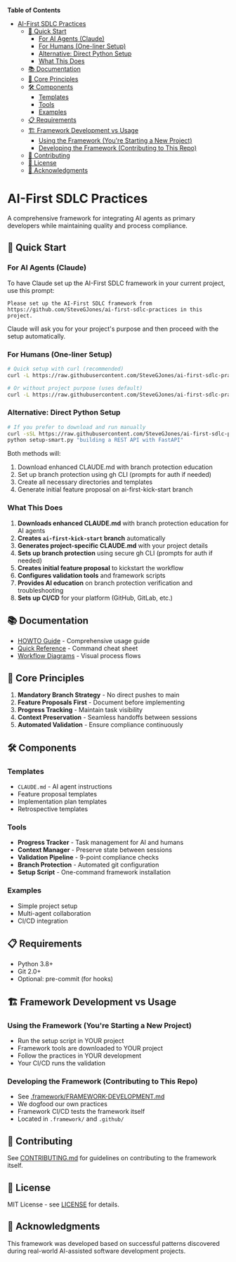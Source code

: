 <!-- START doctoc generated TOC please keep comment here to allow auto update -->
<!-- DON'T EDIT THIS SECTION, INSTEAD RE-RUN doctoc TO UPDATE -->
**Table of Contents**

- [AI-First SDLC Practices](#ai-first-sdlc-practices)
  - [🚀 Quick Start](#-quick-start)
    - [For AI Agents (Claude)](#for-ai-agents-claude)
    - [For Humans (One-liner Setup)](#for-humans-one-liner-setup)
    - [Alternative: Direct Python Setup](#alternative-direct-python-setup)
    - [What This Does](#what-this-does)
  - [📚 Documentation](#-documentation)
  - [🎯 Core Principles](#-core-principles)
  - [🛠️ Components](#-components)
    - [Templates](#templates)
    - [Tools](#tools)
    - [Examples](#examples)
  - [📋 Requirements](#-requirements)
  - [🏗️ Framework Development vs Usage](#-framework-development-vs-usage)
    - [Using the Framework (You're Starting a New Project)](#using-the-framework-youre-starting-a-new-project)
    - [Developing the Framework (Contributing to This Repo)](#developing-the-framework-contributing-to-this-repo)
  - [🤝 Contributing](#-contributing)
  - [📄 License](#-license)
  - [🙏 Acknowledgments](#-acknowledgments)

<!-- END doctoc generated TOC please keep comment here to allow auto update -->

# AI-First SDLC Practices

A comprehensive framework for integrating AI agents as primary developers while maintaining quality and process compliance.

## 🚀 Quick Start

### For AI Agents (Claude)
To have Claude set up the AI-First SDLC framework in your current project, use this prompt:

```
Please set up the AI-First SDLC framework from https://github.com/SteveGJones/ai-first-sdlc-practices in this project.
```

Claude will ask you for your project's purpose and then proceed with the setup automatically.

### For Humans (One-liner Setup)
```bash
# Quick setup with curl (recommended)
curl -L https://raw.githubusercontent.com/SteveGJones/ai-first-sdlc-practices/main/setup.sh | bash -s -- "building a REST API"

# Or without project purpose (uses default)
curl -L https://raw.githubusercontent.com/SteveGJones/ai-first-sdlc-practices/main/setup.sh | bash
```

### Alternative: Direct Python Setup
```bash
# If you prefer to download and run manually
curl -sSL https://raw.githubusercontent.com/SteveGJones/ai-first-sdlc-practices/main/setup-smart.py > setup-smart.py
python setup-smart.py "building a REST API with FastAPI"
```

Both methods will:
1. Download enhanced CLAUDE.md with branch protection education
2. Set up branch protection using gh CLI (prompts for auth if needed)
3. Create all necessary directories and templates
4. Generate initial feature proposal on ai-first-kick-start branch

### What This Does
1. **Downloads enhanced CLAUDE.md** with branch protection education for AI agents
2. **Creates `ai-first-kick-start` branch** automatically 
3. **Generates project-specific CLAUDE.md** with your project details
4. **Sets up branch protection** using secure gh CLI (prompts for auth if needed)
5. **Creates initial feature proposal** to kickstart the workflow
6. **Configures validation tools** and framework scripts
7. **Provides AI education** on branch protection verification and troubleshooting
8. **Sets up CI/CD** for your platform (GitHub, GitLab, etc.)

## 📚 Documentation

- [HOWTO Guide](docs/HOWTO.md) - Comprehensive usage guide
- [Quick Reference](docs/QUICK-REFERENCE.md) - Command cheat sheet
- [Workflow Diagrams](docs/workflow-diagram.md) - Visual process flows

## 🎯 Core Principles

1. **Mandatory Branch Strategy** - No direct pushes to main
2. **Feature Proposals First** - Document before implementing
3. **Progress Tracking** - Maintain task visibility
4. **Context Preservation** - Seamless handoffs between sessions
5. **Automated Validation** - Ensure compliance continuously

## 🛠️ Components

### Templates
- `CLAUDE.md` - AI agent instructions
- Feature proposal templates
- Implementation plan templates
- Retrospective templates

### Tools
- **Progress Tracker** - Task management for AI and humans
- **Context Manager** - Preserve state between sessions
- **Validation Pipeline** - 9-point compliance checks
- **Branch Protection** - Automated git configuration
- **Setup Script** - One-command framework installation

### Examples
- Simple project setup
- Multi-agent collaboration
- CI/CD integration

## 📋 Requirements

- Python 3.8+
- Git 2.0+
- Optional: pre-commit (for hooks)

## 🏗️ Framework Development vs Usage

### Using the Framework (You're Starting a New Project)
- Run the setup script in YOUR project
- Framework tools are downloaded to YOUR project
- Follow the practices in YOUR development
- Your CI/CD runs the validation

### Developing the Framework (Contributing to This Repo)
- See [.framework/FRAMEWORK-DEVELOPMENT.md](.framework/FRAMEWORK-DEVELOPMENT.md)
- We dogfood our own practices
- Framework CI/CD tests the framework itself
- Located in `.framework/` and `.github/`

## 🤝 Contributing

See [CONTRIBUTING.md](CONTRIBUTING.md) for guidelines on contributing to the framework itself.

## 📄 License

MIT License - see [LICENSE](LICENSE) for details.

## 🙏 Acknowledgments

This framework was developed based on successful patterns discovered during real-world AI-assisted software development projects.
